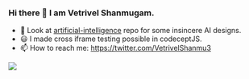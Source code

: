 ### Hi there 👋 I am Vetrivel Shanmugam.

- 🌱 Look at [artificial-intelligence](https://github.com/imvetri/artificial-intelligence) repo for some insincere AI designs.
- 😃 I made cross iframe testing possible in codeceptJS.
- 📫 How to reach me: https://twitter.com/VetrivelShanmu3


![](https://github.com/imvetri/imvetri/blob/master/download.jepg)

